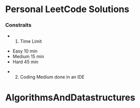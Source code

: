 # Personal LeetCode Solutions

### Constraits
 - 1. Time Limit 
 * Easy 10 min 
 * Medium 15 min 
 * Hard 45 min

 - 2. Coding Medium done in an IDE 
 
# AlgorithmsAndDatastructures

